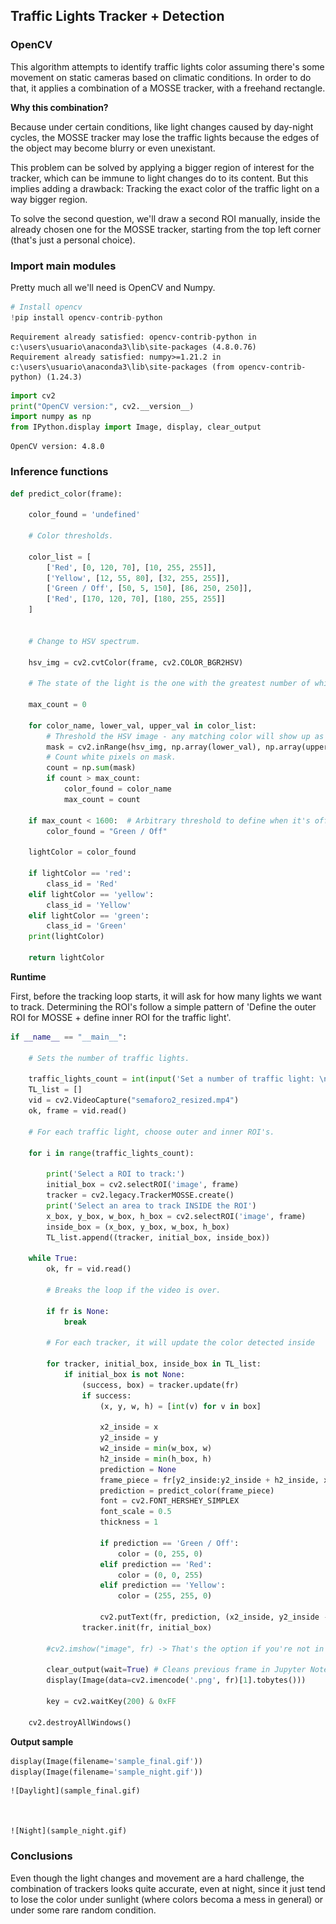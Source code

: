 ## Traffic Lights Tracker + Detection ##

### OpenCV ###

This algorithm attempts to identify traffic lights color assuming there's some movement on static cameras based on climatic conditions. In order to do that, it applies a combination of a MOSSE tracker, with a freehand rectangle.

**Why this combination?**

Because under certain conditions, like light changes caused by day-night cycles, the MOSSE tracker may lose the traffic lights because the edges of the object may become blurry or even unexistant. 

This problem can be solved by applying a bigger region of interest for the tracker, which can be immune to light changes do to its content. But this implies adding a drawback: Tracking the exact color of the traffic light on a way bigger region. 

To solve the second question, we'll draw a second ROI manually, inside the already chosen one for the MOSSE tracker, starting from the top left corner (that's just a personal choice).

### Import main modules ###

Pretty much all we'll need is OpenCV and Numpy.


```python
# Install opencv
!pip install opencv-contrib-python
```

    Requirement already satisfied: opencv-contrib-python in c:\users\usuario\anaconda3\lib\site-packages (4.8.0.76)
    Requirement already satisfied: numpy>=1.21.2 in c:\users\usuario\anaconda3\lib\site-packages (from opencv-contrib-python) (1.24.3)
    


```python
import cv2
print("OpenCV version:", cv2.__version__)
import numpy as np
from IPython.display import Image, display, clear_output
```

    OpenCV version: 4.8.0
    

### Inference functions ###


```python
def predict_color(frame):
    
    color_found = 'undefined'
    
    # Color thresholds.

    color_list = [
        ['Red', [0, 120, 70], [10, 255, 255]],
        ['Yellow', [12, 55, 80], [32, 255, 255]],
        ['Green / Off', [50, 5, 150], [86, 250, 250]],
        ['Red', [170, 120, 70], [180, 255, 255]]
    ]
    
        
    # Change to HSV spectrum.
    
    hsv_img = cv2.cvtColor(frame, cv2.COLOR_BGR2HSV)

    # The state of the light is the one with the greatest number of white pixels.
        
    max_count = 0
    
    for color_name, lower_val, upper_val in color_list:
        # Threshold the HSV image - any matching color will show up as white.
        mask = cv2.inRange(hsv_img, np.array(lower_val), np.array(upper_val))
        # Count white pixels on mask.
        count = np.sum(mask)
        if count > max_count:
            color_found = color_name
            max_count = count
            
    if max_count < 1600:  # Arbitrary threshold to define when it's off (rare cases, mostly at night).
        color_found = "Green / Off"
    
    lightColor = color_found

    if lightColor == 'red':
        class_id = 'Red'
    elif lightColor == 'yellow':
        class_id = 'Yellow'
    elif lightColor == 'green':
        class_id = 'Green'
    print(lightColor)

    return lightColor
```

**Runtime**

First, before the tracking loop starts, it will ask for how many lights we want to track. Determining the ROI's follow a simple 
pattern of 'Define the outer ROI for MOSSE + define inner ROI for the traffic light'.


```python
if __name__ == "__main__":
    
    # Sets the number of traffic lights.
    
    traffic_lights_count = int(input('Set a number of traffic light: \n'))
    TL_list = []
    vid = cv2.VideoCapture("semaforo2_resized.mp4")
    ok, frame = vid.read()
    
    # For each traffic light, choose outer and inner ROI's.
    
    for i in range(traffic_lights_count):

        print('Select a ROI to track:')
        initial_box = cv2.selectROI('image', frame)
        tracker = cv2.legacy.TrackerMOSSE.create()
        print('Select an area to track INSIDE the ROI')
        x_box, y_box, w_box, h_box = cv2.selectROI('image', frame)
        inside_box = (x_box, y_box, w_box, h_box)
        TL_list.append((tracker, initial_box, inside_box))

    while True:
        ok, fr = vid.read()
        
        # Breaks the loop if the video is over.
        
        if fr is None:
            break
        
        # For each tracker, it will update the color detected inside
        
        for tracker, initial_box, inside_box in TL_list:
            if initial_box is not None:
                (success, box) = tracker.update(fr)
                if success:
                    (x, y, w, h) = [int(v) for v in box]

                    x2_inside = x
                    y2_inside = y
                    w2_inside = min(w_box, w)
                    h2_inside = min(h_box, h)
                    prediction = None
                    frame_piece = fr[y2_inside:y2_inside + h2_inside, x2_inside:x2_inside + w2_inside]
                    prediction = predict_color(frame_piece)
                    font = cv2.FONT_HERSHEY_SIMPLEX
                    font_scale = 0.5
                    thickness = 1

                    if prediction == 'Green / Off':
                        color = (0, 255, 0)
                    elif prediction == 'Red':
                        color = (0, 0, 255)
                    elif prediction == 'Yellow':
                        color = (255, 255, 0)

                    cv2.putText(fr, prediction, (x2_inside, y2_inside - 10), font, font_scale, color, thickness)
                tracker.init(fr, initial_box)
        
        #cv2.imshow("image", fr) -> That's the option if you're not in Jupyter Notebook, otherwise:
        
        clear_output(wait=True) # Cleans previous frame in Jupyter Notebook
        display(Image(data=cv2.imencode('.png', fr)[1].tobytes()))

        key = cv2.waitKey(200) & 0xFF

    cv2.destroyAllWindows()
```


   


**Output sample**


```python
display(Image(filename='sample_final.gif'))
display(Image(filename='sample_night.gif'))
```


    ![Daylight](sample_final.gif)



    ![Night](sample_night.gif)


### Conclusions ###

Even though the light changes and movement are a hard challenge, the combination of trackers looks quite accurate, even at night, since it just tend to lose the color under sunlight (where colors becoma a mess in general) or under some rare random condition.
